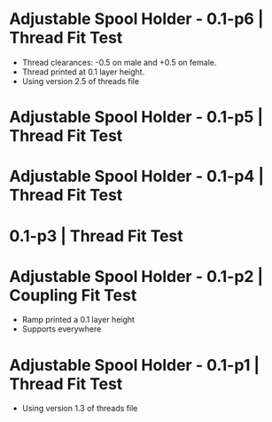 # Adjustable Spool Holder - 0.1-p6 | Thread Fit Test
 - Thread clearances: -0.5 on male and +0.5 on female.
 - Thread printed at 0.1 layer height.
 - Using version 2.5 of threads file

# Adjustable Spool Holder - 0.1-p5 | Thread Fit Test
# Adjustable Spool Holder - 0.1-p4 | Thread Fit Test
# 0.1-p3 | Thread Fit Test

# Adjustable Spool Holder - 0.1-p2 | Coupling Fit Test
 - Ramp printed a 0.1 layer height
 - Supports everywhere

# Adjustable Spool Holder - 0.1-p1 | Thread Fit Test
 - Using version 1.3 of threads file

